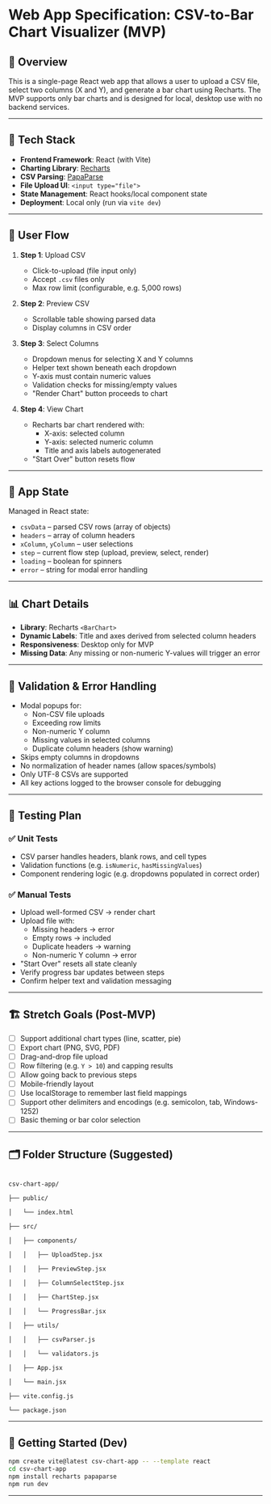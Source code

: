 # Web App Specification: CSV-to-Bar Chart Visualizer (MVP)

## 📌 Overview

This is a single-page React web app that allows a user to upload a CSV file, select two columns (X and Y), and generate a bar chart using Recharts. The MVP supports only bar charts and is designed for local, desktop use with no backend services.

---

## 🔧 Tech Stack

- **Frontend Framework**: React (with Vite)
- **Charting Library**: [Recharts](https://recharts.org/)
- **CSV Parsing**: [PapaParse](https://www.papaparse.com/)
- **File Upload UI**: `<input type="file">`
- **State Management**: React hooks/local component state
- **Deployment**: Local only (run via `vite dev`)

---

## 🧭 User Flow

1. **Step 1**: Upload CSV  
   - Click-to-upload (file input only)
   - Accept `.csv` files only
   - Max row limit (configurable, e.g. 5,000 rows)

2. **Step 2**: Preview CSV  
   - Scrollable table showing parsed data
   - Display columns in CSV order

3. **Step 3**: Select Columns  
   - Dropdown menus for selecting X and Y columns
   - Helper text shown beneath each dropdown
   - Y-axis must contain numeric values
   - Validation checks for missing/empty values
   - "Render Chart" button proceeds to chart

4. **Step 4**: View Chart  
   - Recharts bar chart rendered with:
     - X-axis: selected column
     - Y-axis: selected numeric column
     - Title and axis labels autogenerated
   - "Start Over" button resets flow

---

## 🧠 App State

Managed in React state:

- `csvData` – parsed CSV rows (array of objects)
- `headers` – array of column headers
- `xColumn`, `yColumn` – user selections
- `step` – current flow step (upload, preview, select, render)
- `loading` – boolean for spinners
- `error` – string for modal error handling

---

## 📊 Chart Details

- **Library**: Recharts `<BarChart>`
- **Dynamic Labels**: Title and axes derived from selected column headers
- **Responsiveness**: Desktop only for MVP
- **Missing Data**: Any missing or non-numeric Y-values will trigger an error

---

## 🧪 Validation & Error Handling

- Modal popups for:
  - Non-CSV file uploads
  - Exceeding row limits
  - Non-numeric Y column
  - Missing values in selected columns
  - Duplicate column headers (show warning)
- Skips empty columns in dropdowns
- No normalization of header names (allow spaces/symbols)
- Only UTF-8 CSVs are supported
- All key actions logged to the browser console for debugging

---

## 🧪 Testing Plan

### ✅ Unit Tests
- CSV parser handles headers, blank rows, and cell types
- Validation functions (e.g. `isNumeric`, `hasMissingValues`)
- Component rendering logic (e.g. dropdowns populated in correct order)

### ✅ Manual Tests
- Upload well-formed CSV → render chart
- Upload file with:
  - Missing headers → error
  - Empty rows → included
  - Duplicate headers → warning
  - Non-numeric Y column → error
- "Start Over" resets all state cleanly
- Verify progress bar updates between steps
- Confirm helper text and validation messaging

---

## 🏗 Stretch Goals (Post-MVP)

- [ ] Support additional chart types (line, scatter, pie)
- [ ] Export chart (PNG, SVG, PDF)
- [ ] Drag-and-drop file upload
- [ ] Row filtering (e.g. `Y > 10`) and capping results
- [ ] Allow going back to previous steps
- [ ] Mobile-friendly layout
- [ ] Use localStorage to remember last field mappings
- [ ] Support other delimiters and encodings (e.g. semicolon, tab, Windows-1252)
- [ ] Basic theming or bar color selection

---

## 🗂 Folder Structure (Suggested)
```

csv-chart-app/

├── public/

│   └── index.html

├── src/

│   ├── components/

│   │   ├── UploadStep.jsx

│   │   ├── PreviewStep.jsx

│   │   ├── ColumnSelectStep.jsx

│   │   ├── ChartStep.jsx

│   │   └── ProgressBar.jsx

│   ├── utils/

│   │   ├── csvParser.js

│   │   └── validators.js

│   ├── App.jsx

│   └── main.jsx

├── vite.config.js

└── package.json

````
---

## 🚀 Getting Started (Dev)

```bash
npm create vite@latest csv-chart-app -- --template react
cd csv-chart-app
npm install recharts papaparse
npm run dev
````

  

---
